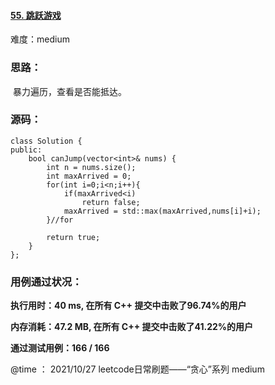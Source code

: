 #### [55. 跳跃游戏](https://leetcode-cn.com/problems/jump-game/)

难度：medium

### **思路：**

​		暴力遍历，查看是否能抵达。

### **源码：**

```
class Solution {
public:
    bool canJump(vector<int>& nums) {
        int n = nums.size();
        int maxArrived = 0;
        for(int i=0;i<n;i++){
            if(maxArrived<i)
                return false;
            maxArrived = std::max(maxArrived,nums[i]+i);
        }//for

        return true;
    }
};
```



### **用例通过状况：**

**执行用时：40 ms, 在所有 C++ 提交中击败了96.74%的用户**

**内存消耗：47.2 MB, 在所有 C++ 提交中击败了41.22%的用户**

**通过测试用例：166 / 166**



@time ： 2021/10/27  leetcode日常刷题——“贪心”系列  medium

